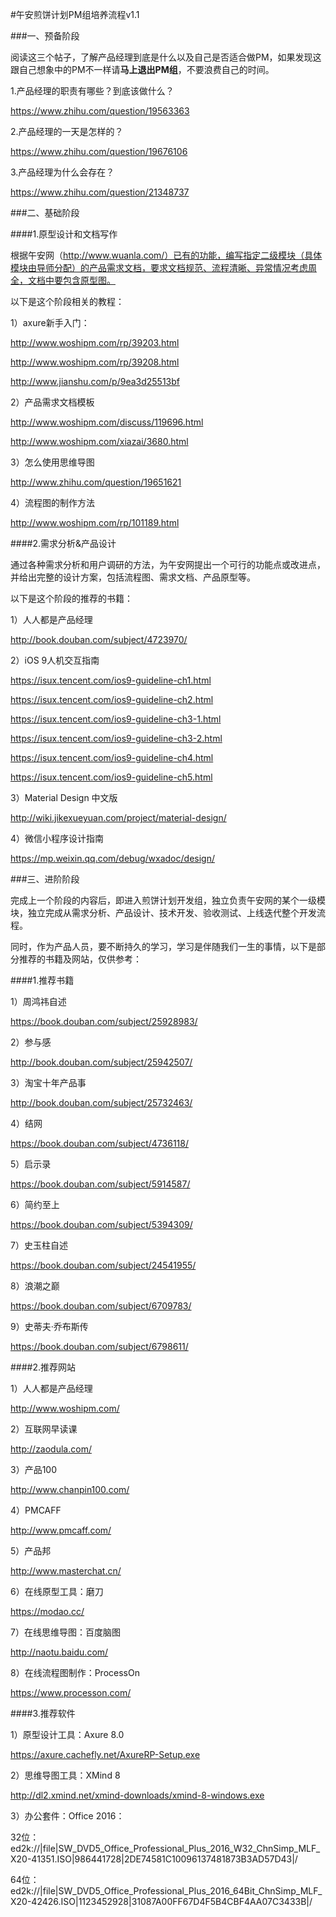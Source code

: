 #午安煎饼计划PM组培养流程v1.1

###一、预备阶段

阅读这三个帖子，了解产品经理到底是什么以及自己是否适合做PM，如果发现这跟自己想象中的PM不一样请**马上退出PM组**，不要浪费自己的时间。

1.产品经理的职责有哪些？到底该做什么？

https://www.zhihu.com/question/19563363

2.产品经理的一天是怎样的？

https://www.zhihu.com/question/19676106

3.产品经理为什么会存在？

https://www.zhihu.com/question/21348737

###二、基础阶段

####1.原型设计和文档写作

根据午安网（http://www.wuanla.com/）已有的功能，编写指定二级模块（具体模块由导师分配）的产品需求文档，要求文档规范、流程清晰、异常情况考虑周全，文档中要包含原型图。

以下是这个阶段相关的教程：

1）axure新手入门：

http://www.woshipm.com/rp/39203.html

http://www.woshipm.com/rp/39208.html

http://www.jianshu.com/p/9ea3d25513bf

2）产品需求文档模板

http://www.woshipm.com/discuss/119696.html

http://www.woshipm.com/xiazai/3680.html

3）怎么使用思维导图

http://www.zhihu.com/question/19651621

4）流程图的制作方法

http://www.woshipm.com/rp/101189.html

####2.需求分析&产品设计

通过各种需求分析和用户调研的方法，为午安网提出一个可行的功能点或改进点，并给出完整的设计方案，包括流程图、需求文档、产品原型等。

以下是这个阶段的推荐的书籍：

1）人人都是产品经理

http://book.douban.com/subject/4723970/

2）iOS 9人机交互指南

https://isux.tencent.com/ios9-guideline-ch1.html

https://isux.tencent.com/ios9-guideline-ch2.html

https://isux.tencent.com/ios9-guideline-ch3-1.html

https://isux.tencent.com/ios9-guideline-ch3-2.html

https://isux.tencent.com/ios9-guideline-ch4.html

https://isux.tencent.com/ios9-guideline-ch5.html

3）Material Design 中文版

http://wiki.jikexueyuan.com/project/material-design/

4）微信小程序设计指南

https://mp.weixin.qq.com/debug/wxadoc/design/

###三、进阶阶段

完成上一个阶段的内容后，即进入煎饼计划开发组，独立负责午安网的某个一级模块，独立完成从需求分析、产品设计、技术开发、验收测试、上线迭代整个开发流程。

同时，作为产品人员，要不断持久的学习，学习是伴随我们一生的事情，以下是部分推荐的书籍及网站，仅供参考：

####1.推荐书籍

1）周鸿祎自述

https://book.douban.com/subject/25928983/

2）参与感

http://book.douban.com/subject/25942507/

3）淘宝十年产品事

http://book.douban.com/subject/25732463/

4）结网

https://book.douban.com/subject/4736118/

5）启示录

https://book.douban.com/subject/5914587/

6）简约至上

https://book.douban.com/subject/5394309/

7）史玉柱自述

https://book.douban.com/subject/24541955/

8）浪潮之巅

https://book.douban.com/subject/6709783/

9）史蒂夫·乔布斯传

https://book.douban.com/subject/6798611/

####2.推荐网站

1）人人都是产品经理
 
http://www.woshipm.com/
 
2）互联网早读课
 
http://zaodula.com/
 
3）产品100
 
http://www.chanpin100.com/
 
4）PMCAFF
 
http://www.pmcaff.com/
 
5）产品邦
 
http://www.masterchat.cn/
 
6）在线原型工具：磨刀
 
https://modao.cc/
 
7）在线思维导图：百度脑图
 
http://naotu.baidu.com/
 
8）在线流程图制作：ProcessOn
 
https://www.processon.com/

####3.推荐软件

1）原型设计工具：Axure 8.0

https://axure.cachefly.net/AxureRP-Setup.exe

2）思维导图工具：XMind 8

http://dl2.xmind.net/xmind-downloads/xmind-8-windows.exe

3）办公套件：Office 2016：

32位：ed2k://|file|SW_DVD5_Office_Professional_Plus_2016_W32_ChnSimp_MLF_X20-41351.ISO|986441728|2DE74581C10096137481873B3AD57D43|/

64位：ed2k://|file|SW_DVD5_Office_Professional_Plus_2016_64Bit_ChnSimp_MLF_X20-42426.ISO|1123452928|31087A00FF67D4F5B4CBF4AA07C3433B|/
